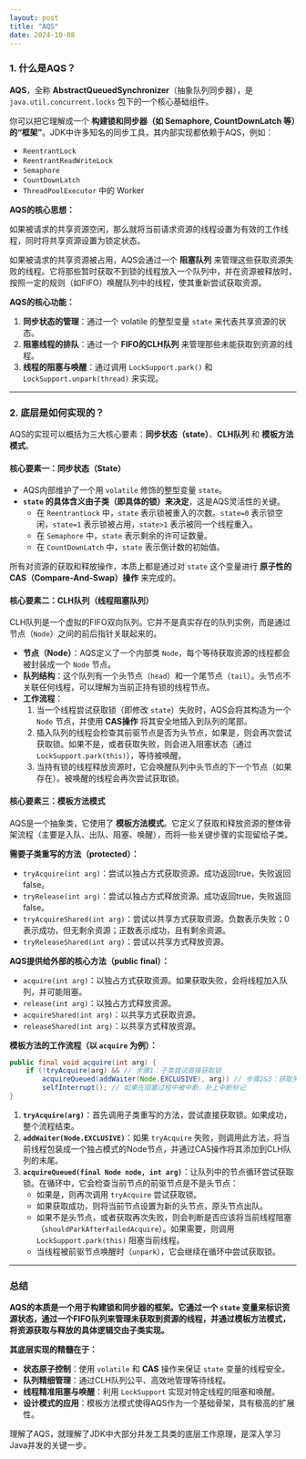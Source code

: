 ```yaml
---
layout: post
title: "AQS"
date: 2024-10-08
---
```


### 1. 什么是AQS？

**AQS**，全称 **AbstractQueuedSynchronizer**（抽象队列同步器），是 `java.util.concurrent.locks` 包下的一个核心基础组件。

你可以把它理解成一个 **构建锁和同步器（如 Semaphore, CountDownLatch 等）的“框架”**。JDK中许多知名的同步工具，其内部实现都依赖于AQS，例如：

*   `ReentrantLock`
*   `ReentrantReadWriteLock`
*   `Semaphore`
*   `CountDownLatch`
*   `ThreadPoolExecutor` 中的 Worker

**AQS的核心思想：**

如果被请求的共享资源空闲，那么就将当前请求资源的线程设置为有效的工作线程，同时将共享资源设置为锁定状态。

如果被请求的共享资源被占用，AQS会通过一个 **阻塞队列** 来管理这些获取资源失败的线程。它将那些暂时获取不到锁的线程放入一个队列中，并在资源被释放时，按照一定的规则（如FIFO）唤醒队列中的线程，使其重新尝试获取资源。

**AQS的核心功能：**

1.  **同步状态的管理**：通过一个 volatile 的整型变量 `state` 来代表共享资源的状态。
2.  **阻塞线程的排队**：通过一个 **FIFO的CLH队列** 来管理那些未能获取到资源的线程。
3.  **线程的阻塞与唤醒**：通过调用 `LockSupport.park()` 和 `LockSupport.unpark(thread)` 来实现。

---

### 2. 底层是如何实现的？

AQS的实现可以概括为三大核心要素：**同步状态（state）**、**CLH队列** 和 **模板方法模式**。

#### 核心要素一：同步状态（State）

*   AQS内部维护了一个用 `volatile` 修饰的整型变量 `state`。
*   **`state` 的具体含义由子类（即具体的锁）来决定**，这是AQS灵活性的关键。
    *   在 `ReentrantLock` 中，`state` 表示锁被重入的次数。`state=0` 表示锁空闲，`state=1` 表示锁被占用，`state>1` 表示被同一个线程重入。
    *   在 `Semaphore` 中，`state` 表示剩余的许可证数量。
    *   在 `CountDownLatch` 中，`state` 表示倒计数的初始值。

所有对资源的获取和释放操作，本质上都是通过对 `state` 这个变量进行 **原子性的 CAS（Compare-And-Swap）操作** 来完成的。

#### 核心要素二：CLH队列（线程阻塞队列）

CLH队列是一个虚拟的FIFO双向队列。它并不是真实存在的队列实例，而是通过节点（`Node`）之间的前后指针关联起来的。

*   **节点（Node）**：AQS定义了一个内部类 `Node`，每个等待获取资源的线程都会被封装成一个 `Node` 节点。
*   **队列结构**：这个队列有一个头节点（`head`）和一个尾节点（`tail`）。头节点不关联任何线程，可以理解为当前正持有锁的线程节点。
*   **工作流程**：
    1.  当一个线程尝试获取锁（即修改 `state`）失败时，AQS会将其构造为一个 `Node` 节点，并使用 **CAS操作** 将其安全地插入到队列的尾部。
    2.  插入队列的线程会检查其前驱节点是否为头节点，如果是，则会再次尝试获取锁。如果不是，或者获取失败，则会进入阻塞状态（通过 `LockSupport.park(this)`），等待被唤醒。
    3.  当持有锁的线程释放资源时，它会唤醒队列中头节点的下一个节点（如果存在）。被唤醒的线程会再次尝试获取锁。

#### 核心要素三：模板方法模式

AQS是一个抽象类，它使用了 **模板方法模式**。它定义了获取和释放资源的整体骨架流程（主要是入队、出队、阻塞、唤醒），而将一些关键步骤的实现留给子类。

**需要子类重写的方法（protected）：**

*   `tryAcquire(int arg)`：尝试以独占方式获取资源。成功返回true，失败返回false。
*   `tryRelease(int arg)`：尝试以独占方式释放资源。成功返回true，失败返回false。
*   `tryAcquireShared(int arg)`：尝试以共享方式获取资源。负数表示失败；0表示成功，但无剩余资源；正数表示成功，且有剩余资源。
*   `tryReleaseShared(int arg)`：尝试以共享方式释放资源。

**AQS提供给外部的核心方法（public final）：**

*   `acquire(int arg)`：以独占方式获取资源。如果获取失败，会将线程加入队列，并可能阻塞。
*   `release(int arg)`：以独占方式释放资源。
*   `acquireShared(int arg)`：以共享方式获取资源。
*   `releaseShared(int arg)`：以共享方式释放资源。

**模板方法的工作流程（以 `acquire` 为例）：**

```java
public final void acquire(int arg) {
    if (!tryAcquire(arg) && // 步骤1：子类尝试直接获取锁
        acquireQueued(addWaiter(Node.EXCLUSIVE), arg)) // 步骤2&3：获取失败，则加入队列并可能阻塞
        selfInterrupt(); // 如果在阻塞过程中被中断，补上中断标记
}
```

1.  **`tryAcquire(arg)`**：首先调用子类重写的方法，尝试直接获取锁。如果成功，整个流程结束。
2.  **`addWaiter(Node.EXCLUSIVE)`**：如果 `tryAcquire` 失败，则调用此方法，将当前线程包装成一个独占模式的Node节点，并通过CAS操作将其添加到CLH队列的末尾。
3.  **`acquireQueued(final Node node, int arg)`**：让队列中的节点循环尝试获取锁。在循环中，它会检查当前节点的前驱节点是不是头节点：
    *   如果是，则再次调用 `tryAcquire` 尝试获取锁。
    *   如果获取成功，则将当前节点设置为新的头节点，原头节点出队。
    *   如果不是头节点，或者获取再次失败，则会判断是否应该将当前线程阻塞（`shouldParkAfterFailedAcquire`）。如果需要，则调用 `LockSupport.park(this)` 阻塞当前线程。
    *   当线程被前驱节点唤醒时（`unpark`），它会继续在循环中尝试获取锁。

---

### 总结

**AQS的本质是一个用于构建锁和同步器的框架。它通过一个 `state` 变量来标识资源状态，通过一个FIFO队列来管理未获取到资源的线程，并通过模板方法模式，将资源获取与释放的具体逻辑交由子类实现。**

**其底层实现的精髓在于：**

*   **状态原子控制**：使用 `volatile` 和 **CAS** 操作来保证 `state` 变量的线程安全。
*   **队列精细管理**：通过CLH队列公平、高效地管理等待线程。
*   **线程精准阻塞与唤醒**：利用 `LockSupport` 实现对特定线程的阻塞和唤醒。
*   **设计模式的应用**：模板方法模式使得AQS作为一个基础骨架，具有极高的扩展性。

理解了AQS，就理解了JDK中大部分并发工具类的底层工作原理，是深入学习Java并发的关键一步。